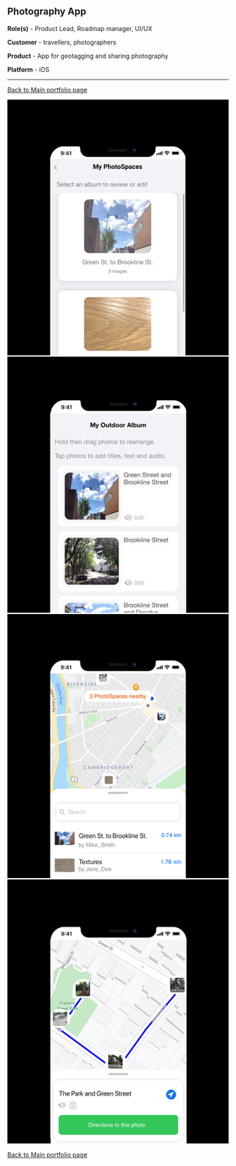 ## Photography App

**Role(s)** - Product Lead, Roadmap manager, UI/UX

**Customer** - travellers, photographers 

**Product** - App for geotagging and sharing photography

**Platform** - iOS

---

[Back to Main portfolio page](https://abien1.github.io)


<img src="images/image_1.png?raw=true"/>

<img src="images/image_2.png?raw=true"/>

<img src="images/image_3.png?raw=true"/>

<img src="images/image_4.png?raw=true"/>


[Back to Main portfolio page](https://abien1.github.io)
